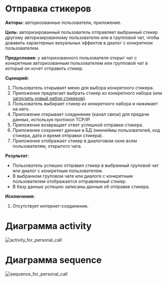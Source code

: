 # Отправка стикеров

**Акторы:** авторизованные пользователи, приложение.

**Цель:** авторизированный пользователь отправляет выбранный стикер другому авторизированному пользователю или в групповой чат, чтобы довавить характерных визуальных эффектов в диалог с конкретном пользователем.

**Предусловия:** у авторизованного пользователя открыт чат с конкретным авторизованным пользователем или групповой чат в который он хочет отправить стикер.

**Сценарий:**
1. Пользователь открывает меню для выбора конкретного стикера.
2. Приложение предлагает выбрать стикер из конкретного набора (или [загрузить новый набор стикеров](https://github.com/mai-re-course/uc-univercity-chat-midas16/master/download_stickers.md "Загрузить новый набор стикеров")).
3. Пользователь выбирает стикер из конкретного набора и нажимает на него.
4. Приложение открывает соединение (канал связи) для предачи данных, используя протокол TCP/IP.
5. Приложение возвращает ответ успешной отправки стикера.
6. Приложение сохраняет данные в БД (никнеймы пользователей, код стикера, дата и время отправки стикера).
7. Приложение отображает стикер в диалоговом окне всем пользователям, открытого чата.  

**Результат:**
* Пользователь успешно отправил стикер в выбранный груповой чат или диалог с конкретным пользователем.
* В выбранном груповом чате или диалоге с конкретным пользователем отображается отправленный стикер.
* В базу данных успешно записаны данные об отправке стикера.

**Исключения:**
1. Отсутствует интернет-соединение.

# Диаграмма activity
![activity_for_personal_call](http://www.plantuml.com/plantuml/png/XP11JyCm38Nl-HMMk6mI4lVsicbSE34n4ESiTTU8r0wnmq3gZoSfgmH8Y5lip_5xpnjHcpIFmKnFWcaoSssQ-uWaO654oj1p0i60JZsTIbCYEjzx1wBUlM1gpNIr9VMl6Py7hpXjOmpUMVLCasbs0xCWs6KS-iJZZpMeK2GwFbDWsnL4UFxgziidWPMuvAD2ZdyFhTibHtEO3Si_ifOwSA5m0IRmsffVvfT3E2P2LvkmSZoEcIupu0PBX64DVSrWrO8cIz8NnIprO3eWFExsS0DtUuY9bHs7rZGFg3cHp3oXH2R16gRMafr3aJw7OfEwkcOXoysRWtr3kIXoPVFxQ0KBlFKIW_tudjzJAJfl0v_WoE_ramsXcCGary0HvopQ6b6EPbDaynW-0G00 "Диаграмма activity")

# Диаграмма sequence
![sequence_for_personal_call](http://www.plantuml.com/plantuml/png/ZOx1IaCn44Nt-OgXgnRQ7-X2-lv0Agv4ofXS8JIPzvoP5FnxaoxaWIXcaSLmEFUSp5czrHBiccLXvKg6ZmQ9U6Jr7FF2ujGaGKiMXC3HPwLdWuQtkTzPFsapBKl9aJtFiY4sca8O11qUQ3hI4mgYNwphhj3jRZZoZHs3c-ZGgJjzf3EygMolSy8k9AovjV0y4gqR8UaVEjVsGxVEunikrcA4sNihT-jth735o-kUHjAU4dl_FLVyjlh7AFKNmWcIMYrV "Диаграмма sequence")

